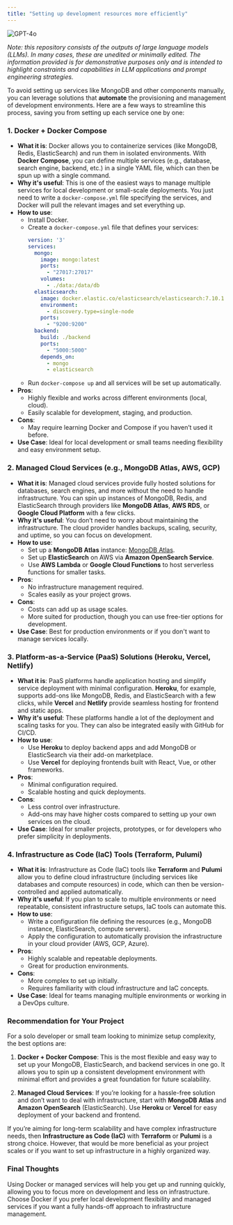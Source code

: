 ```yaml
---
title: "Setting up development resources more efficiently"
---
```

![GPT-4o](https://img.shields.io/badge/GPT--4o-3333FF?style=for-the-badge&logo=openai&logoColor=white)



*Note: this repository consists of the outputs of large language models (LLMs). In many cases, these are unedited or minimally edited. The information provided is for demonstrative purposes only and is intended to highlight constraints and capabilities in LLM applications and prompt engineering strategies.*


To avoid setting up services like MongoDB and other components manually, you can leverage solutions that **automate** the provisioning and management of development environments. Here are a few ways to streamline this process, saving you from setting up each service one by one:

### 1. **Docker + Docker Compose**
   - **What it is**: Docker allows you to containerize services (like MongoDB, Redis, ElasticSearch) and run them in isolated environments. With **Docker Compose**, you can define multiple services (e.g., database, search engine, backend, etc.) in a single YAML file, which can then be spun up with a single command.
   - **Why it's useful**: This is one of the easiest ways to manage multiple services for local development or small-scale deployments. You just need to write a `docker-compose.yml` file specifying the services, and Docker will pull the relevant images and set everything up.
   - **How to use**:
     - Install Docker.
     - Create a `docker-compose.yml` file that defines your services:
       ```yaml
       version: '3'
       services:
         mongo:
           image: mongo:latest
           ports:
             - "27017:27017"
           volumes:
             - ./data:/data/db
         elasticsearch:
           image: docker.elastic.co/elasticsearch/elasticsearch:7.10.1
           environment:
             - discovery.type=single-node
           ports:
             - "9200:9200"
         backend:
           build: ./backend
           ports:
             - "5000:5000"
           depends_on:
             - mongo
             - elasticsearch
       ```
     - Run `docker-compose up` and all services will be set up automatically.
   - **Pros**:
     - Highly flexible and works across different environments (local, cloud).
     - Easily scalable for development, staging, and production.
   - **Cons**:
     - May require learning Docker and Compose if you haven’t used it before.
   - **Use Case**: Ideal for local development or small teams needing flexibility and easy environment setup.

### 2. **Managed Cloud Services (e.g., MongoDB Atlas, AWS, GCP)**
   - **What it is**: Managed cloud services provide fully hosted solutions for databases, search engines, and more without the need to handle infrastructure. You can spin up instances of MongoDB, Redis, and ElasticSearch through providers like **MongoDB Atlas**, **AWS RDS**, or **Google Cloud Platform** with a few clicks.
   - **Why it's useful**: You don’t need to worry about maintaining the infrastructure. The cloud provider handles backups, scaling, security, and uptime, so you can focus on development.
   - **How to use**:
     - Set up a **MongoDB Atlas** instance: [MongoDB Atlas](https://www.mongodb.com/cloud/atlas).
     - Set up **ElasticSearch** on AWS via **Amazon OpenSearch Service**.
     - Use **AWS Lambda** or **Google Cloud Functions** to host serverless functions for smaller tasks.
   - **Pros**:
     - No infrastructure management required.
     - Scales easily as your project grows.
   - **Cons**:
     - Costs can add up as usage scales.
     - More suited for production, though you can use free-tier options for development.
   - **Use Case**: Best for production environments or if you don't want to manage services locally.

### 3. **Platform-as-a-Service (PaaS) Solutions (Heroku, Vercel, Netlify)**
   - **What it is**: PaaS platforms handle application hosting and simplify service deployment with minimal configuration. **Heroku**, for example, supports add-ons like MongoDB, Redis, and ElasticSearch with a few clicks, while **Vercel** and **Netlify** provide seamless hosting for frontend and static apps.
   - **Why it's useful**: These platforms handle a lot of the deployment and scaling tasks for you. They can also be integrated easily with GitHub for CI/CD.
   - **How to use**:
     - Use **Heroku** to deploy backend apps and add MongoDB or ElasticSearch via their add-on marketplace.
     - Use **Vercel** for deploying frontends built with React, Vue, or other frameworks.
   - **Pros**:
     - Minimal configuration required.
     - Scalable hosting and quick deployments.
   - **Cons**:
     - Less control over infrastructure.
     - Add-ons may have higher costs compared to setting up your own services on the cloud.
   - **Use Case**: Ideal for smaller projects, prototypes, or for developers who prefer simplicity in deployments.

### 4. **Infrastructure as Code (IaC) Tools (Terraform, Pulumi)**
   - **What it is**: Infrastructure as Code (IaC) tools like **Terraform** and **Pulumi** allow you to define cloud infrastructure (including services like databases and compute resources) in code, which can then be version-controlled and applied automatically.
   - **Why it's useful**: If you plan to scale to multiple environments or need repeatable, consistent infrastructure setups, IaC tools can automate this.
   - **How to use**:
     - Write a configuration file defining the resources (e.g., MongoDB instance, ElasticSearch, compute servers).
     - Apply the configuration to automatically provision the infrastructure in your cloud provider (AWS, GCP, Azure).
   - **Pros**:
     - Highly scalable and repeatable deployments.
     - Great for production environments.
   - **Cons**:
     - More complex to set up initially.
     - Requires familiarity with cloud infrastructure and IaC concepts.
   - **Use Case**: Ideal for teams managing multiple environments or working in a DevOps culture.

### **Recommendation for Your Project**

For a solo developer or small team looking to minimize setup complexity, the best options are:

1. **Docker + Docker Compose**: This is the most flexible and easy way to set up your MongoDB, ElasticSearch, and backend services in one go. It allows you to spin up a consistent development environment with minimal effort and provides a great foundation for future scalability.

2. **Managed Cloud Services**: If you’re looking for a hassle-free solution and don’t want to deal with infrastructure, start with **MongoDB Atlas** and **Amazon OpenSearch** (ElasticSearch). Use **Heroku** or **Vercel** for easy deployment of your backend and frontend.

If you’re aiming for long-term scalability and have complex infrastructure needs, then **Infrastructure as Code (IaC)** with **Terraform** or **Pulumi** is a strong choice. However, that would be more beneficial as your project scales or if you want to set up infrastructure in a highly organized way.

### Final Thoughts
Using Docker or managed services will help you get up and running quickly, allowing you to focus more on development and less on infrastructure. Choose Docker if you prefer local development flexibility and managed services if you want a fully hands-off approach to infrastructure management.